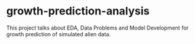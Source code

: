 # growth-prediction-analysis
This project talks about EDA, Data Problems and Model Development for growth prediction of simulated alien data.
